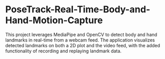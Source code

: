 # PoseTrack-Real-Time-Body-and-Hand-Motion-Capture
This project leverages MediaPipe and OpenCV to detect body and hand landmarks in real-time from a webcam feed. The application visualizes detected landmarks on both a 2D plot and the video feed, with the added functionality of recording and replaying landmark data.
